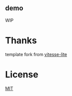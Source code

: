 ## demo

WIP

# Thanks
template fork from [vitesse-lite](https://github.com/antfu/vitesse-lite)
# License

[MIT](https://github.com/songwuk/ppt-show/blob/main/LICENSE)